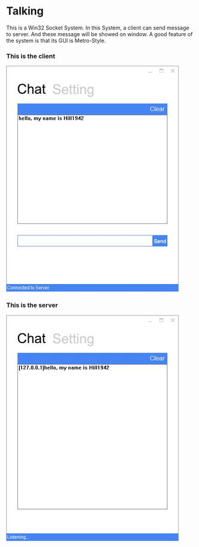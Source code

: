 Talking
=======

This is a Win32 Socket System. In this System, a client can send message to server. And these message will be showed on window. A good feature of the system is that its GUI is Metro-Style.


### This is the client

![alt tag](Image/client.JPG)




### This is the server

![alt tag](Image/server.JPG)
